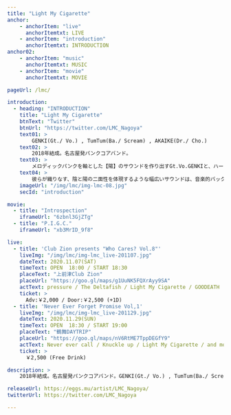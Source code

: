 ```yaml
---
title: "Light My Cigarette"
anchor:
    - anchorItem: "live"
      anchorItemtxt: LIVE
    - anchorItem: "introduction"
      anchorItemtxt: INTRODUCTION
anchor02:
    - anchorItem: "music"
      anchorItemtxt: MUSIC
    - anchorItem: "movie"
      anchorItemtxt: MOVIE

pageUrl: /lmc/

introduction:
  - heading: "INTRODUCTION"
    title: "Light My Cigarette"
    btnText: "Twitter"
    btnUrl: "https://twitter.com/LMC_Nagoya"
    text01: >
        GENKI(Gt./ Vo.) , TumTum(Ba./ Scream) , AKAIKE(Dr./ Cho.)
    text02: >
        2018年結成。名古屋発パンクコアバンド。
    text03: >
        メロディックパンクを軸とした【陽】のサウンドを作り出すGt.Vo.GENKIと、ハードコアを軸とした【陰】のサウンドを作り出すBa.Scream.TumTumに加え、抜群の笑顔で観客を絶頂の渦に巻き込むDr.Cho.AKAIKEで構成される。
    text04: >
        彼らが織りなす、陰と陽の二面性を体現するような幅広いサウンドは、音楽的バックグラウンドの広さが伺える。
    imageUrl: "/img/lmc/img-lmc-08.jpg"
    secId: "introduction"

movie:
  - title: "Introspection"
    iframeUrl: "6zbnl3GjZTg"
  - title: "P.I.G.C."
    iframeUrl: "xb3MrID_9f8"

live:
  - title: 'Club Zion presents "Who Cares? Vol.8"'
    liveImg: "/img/lmc/img-lmc_live-201107.jpg"
    dateText: 2020.11.07(SAT)
    timeText: OPEN  18:00 / START 18:30
    placeText: "上前津Club Zion"
    placeUrl: "https://goo.gl/maps/g1UuNK5FQXrAyy9SA"
    actText: pressure / The Deltafish / Light My Cigarette / GOODEATH
    ticket: >
      Adv:￥2,000 / Door:￥2,500 (+1D)
  - title: 'Never Ever Forget Promise Vol,1'
    liveImg: "/img/lmc/img-lmc_live-201129.jpg"
    dateText: 2020.11.29(SUN)
    timeText: OPEN  18:30 / START 19:00
    placeText: "鶴舞DAYTRIP"
    placeUrl: "https://goo.gl/maps/nV6RtME7TppDEGfY9"
    actText: Never ever call / Knuckle up / Light My Cigarette / and more...
    ticket: >
      ￥2,500 (Free Drink)

description: >
    2018年結成。名古屋発パンクコアバンド。GENKI(Gt./ Vo.) , TumTum(Ba./ Scream) , AKAIKE(Dr./ Cho.)からなる3ピースバンド。

releaseUrl: https://eggs.mu/artist/LMC_Nagoya/
twitterUrl: https://twitter.com/LMC_Nagoya

---
```






